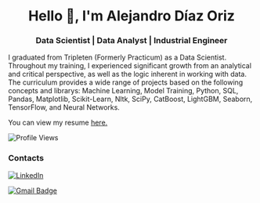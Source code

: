 <h1 align="center">Hello 👋, I'm Alejandro Díaz Oriz</h1>
<h3 align="center">Data Scientist | Data Analyst | Industrial Engineer</h3>
<p align='left'>

I graduated from Tripleten (Formerly Practicum) as a Data Scientist. Throughout my training, I experienced significant growth from an analytical and critical perspective, as well as the logic inherent in working with data. The curriculum provides a wide range of projects based on the following concepts and librarys: Machine Learning, Model Training,  Python, SQL, Pandas, Matplotlib, Scikit-Learn, Nltk, SciPy, CatBoost, LightGBM, Seaborn, TensorFlow, and Neural Networks.</p><p align='left'> You can view my resume <a href='https://drive.google.com/file/d/1tReLFYIsrlUV8oThxlR5kY23to_CIltM/view?usp=sharing' target=_blank><u>here</u>.</a></p>

![Profile Views](https://komarev.com/ghpvc/?username=diazoriz&color=blueviolet&style=flat-square)

### Contacts 
<p align="left">
  <a href="https://www.linkedin.com/in/adiazoriz/"><img alt="LinkedIn" title="LinkedIn"src="https://img.shields.io/badge/linkedin-%230077B5.svg?&style=for-the-badge&logo=linkedin&logoColor=white"></a>
</p>

[![Gmail Badge](https://img.shields.io/badge/-adiazoriz@gmail.com-c14438?style=flat&logo=Gmail&logoColor=white&link=mailto:adiazoriz@gmail.com)](mailto:adiazoriz@gmail.com) 
